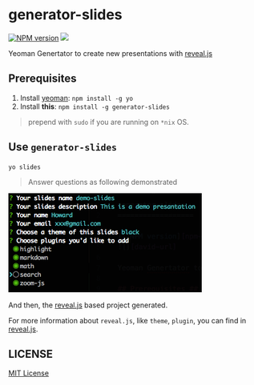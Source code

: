 generator-slides
==================

[![NPM version][npm-image]][npm-url]
![][david-url]

Yeoman Genertator to create new presentations with [reveal.js][reveal-url]

## Prerequisites ##

1. Install [yeoman](http://yeoman.io/): `npm install -g yo`
2. Install __this__: `npm install -g generator-slides`

> prepend with `sudo` if you are running on `*nix` OS.

## Use `generator-slides` ##

`yo slides`

> Answer questions as following demonstrated

![](https://raw.githubusercontent.com/leftstick/generator-slides/master/docs/img/questions.png)

And then, the [reveal.js][reveal-url] based project generated.

For more information about `reveal.js`, like `theme`, `plugin`, you can find in [reveal.js][reveal-url].

## LICENSE ##

[MIT License](https://raw.githubusercontent.com/leftstick/generator-slides/master/LICENSE)



[reveal-url]: https://github.com/hakimel/reveal.js

[npm-url]: https://npmjs.org/package/generator-slides
[npm-image]: https://badge.fury.io/js/generator-slides.png
[david-url]: https://david-dm.org/leftstick/generator-slides.png
